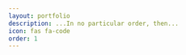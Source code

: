 ```yaml
---
layout: portfolio
description: ...In no particular order, then...
icon: fas fa-code
order: 1
---
```

